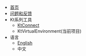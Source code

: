 * [首页](/zh-cn/)
* [问题和反馈](https://github.com/alibaba/virtual-environment/issues)
* Kt系列工具
  * [KtConnect](https://alibaba.github.io/kt-connect/#/zh-cn/)
  * KtVirtualEnvironment(当前项目)
* 语言
  * [English](/en-us/)
  * 中文
